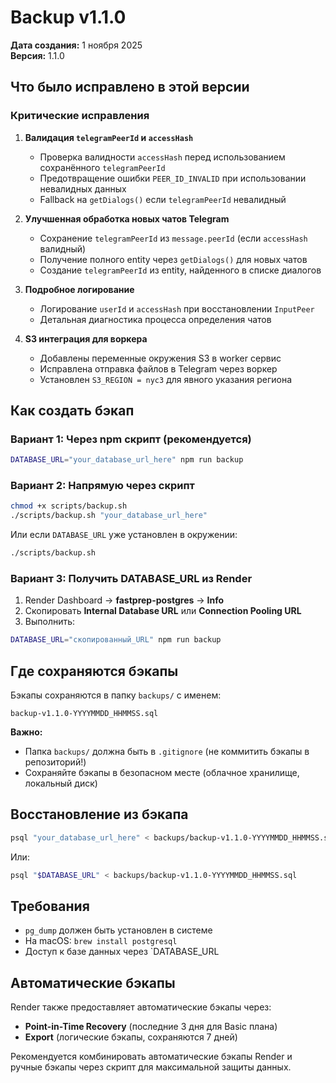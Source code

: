 # Backup v1.1.0

**Дата создания:** 1 ноября 2025  
**Версия:** 1.1.0

## Что было исправлено в этой версии

### Критические исправления

1. **Валидация `telegramPeerId` и `accessHash`**
   - Проверка валидности `accessHash` перед использованием сохранённого `telegramPeerId`
   - Предотвращение ошибки `PEER_ID_INVALID` при использовании невалидных данных
   - Fallback на `getDialogs()` если `telegramPeerId` невалидный

2. **Улучшенная обработка новых чатов Telegram**
   - Сохранение `telegramPeerId` из `message.peerId` (если `accessHash` валидный)
   - Получение полного entity через `getDialogs()` для новых чатов
   - Создание `telegramPeerId` из entity, найденного в списке диалогов

3. **Подробное логирование**
   - Логирование `userId` и `accessHash` при восстановлении `InputPeer`
   - Детальная диагностика процесса определения чатов

4. **S3 интеграция для воркера**
   - Добавлены переменные окружения S3 в worker сервис
   - Исправлена отправка файлов в Telegram через воркер
   - Установлен `S3_REGION = nyc3` для явного указания региона

## Как создать бэкап

### Вариант 1: Через npm скрипт (рекомендуется)

```bash
DATABASE_URL="your_database_url_here" npm run backup
```

### Вариант 2: Напрямую через скрипт

```bash
chmod +x scripts/backup.sh
./scripts/backup.sh "your_database_url_here"
```

Или если `DATABASE_URL` уже установлен в окружении:
```bash
./scripts/backup.sh
```

### Вариант 3: Получить DATABASE_URL из Render

1. Render Dashboard → **fastprep-postgres** → **Info**
2. Скопировать **Internal Database URL** или **Connection Pooling URL**
3. Выполнить:
```bash
DATABASE_URL="скопированный_URL" npm run backup
```

## Где сохраняются бэкапы

Бэкапы сохраняются в папку `backups/` с именем:
```
backup-v1.1.0-YYYYMMDD_HHMMSS.sql
```

**Важно:** 
- Папка `backups/` должна быть в `.gitignore` (не коммитить бэкапы в репозиторий!)
- Сохраняйте бэкапы в безопасном месте (облачное хранилище, локальный диск)

## Восстановление из бэкапа

```bash
psql "your_database_url_here" < backups/backup-v1.1.0-YYYYMMDD_HHMMSS.sql
```

Или:
```bash
psql "$DATABASE_URL" < backups/backup-v1.1.0-YYYYMMDD_HHMMSS.sql
```

## Требования

- `pg_dump` должен быть установлен в системе
- На macOS: `brew install postgresql`
- Доступ к базе данных через `DATABASE_URL

## Автоматические бэкапы

Render также предоставляет автоматические бэкапы через:
- **Point-in-Time Recovery** (последние 3 дня для Basic плана)
- **Export** (логические бэкапы, сохраняются 7 дней)

Рекомендуется комбинировать автоматические бэкапы Render и ручные бэкапы через скрипт для максимальной защиты данных.

